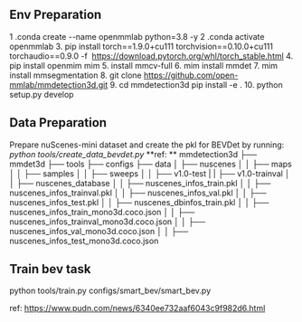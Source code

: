 ## Env  Preparation
1 .conda create --name openmmlab python=3.8 -y
2 .conda activate openmmlab
3. pip install torch==1.9.0+cu111 torchvision==0.10.0+cu111 torchaudio==0.9.0 -f   https://download.pytorch.org/whl/torch_stable.html
4. pip install openmim mim 
5. install mmcv-full 
6. mim install mmdet 
7. mim install mmsegmentation
8. git clone https://github.com/open-mmlab/mmdetection3d.git
9. cd mmdetection3d 
pip install -e .
10. python setup.py develop


## Data Preparation
Prepare nuScenes-mini dataset  and create the pkl for BEVDet by running:
*python tools/create_data_bevdet.py*
**ref: **
mmdetection3d
├── mmdet3d
├── tools
├── configs
├── data
│   ├── nuscenes
│   │   ├── maps
│   │   ├── samples
│   │   ├── sweeps
│   │   ├── v1.0-test
|   |   ├── v1.0-trainval
│   │   ├── nuscenes_database
│   │   ├── nuscenes_infos_train.pkl
│   │   ├── nuscenes_infos_trainval.pkl
│   │   ├── nuscenes_infos_val.pkl
│   │   ├── nuscenes_infos_test.pkl
│   │   ├── nuscenes_dbinfos_train.pkl
│   │   ├── nuscenes_infos_train_mono3d.coco.json
│   │   ├── nuscenes_infos_trainval_mono3d.coco.json
│   │   ├── nuscenes_infos_val_mono3d.coco.json
│   │   ├── nuscenes_infos_test_mono3d.coco.json

## Train bev task 
python tools/train.py configs/smart_bev/smart_bev.py 



ref: https://www.pudn.com/news/6340ee732aaf6043c9f982d6.html
